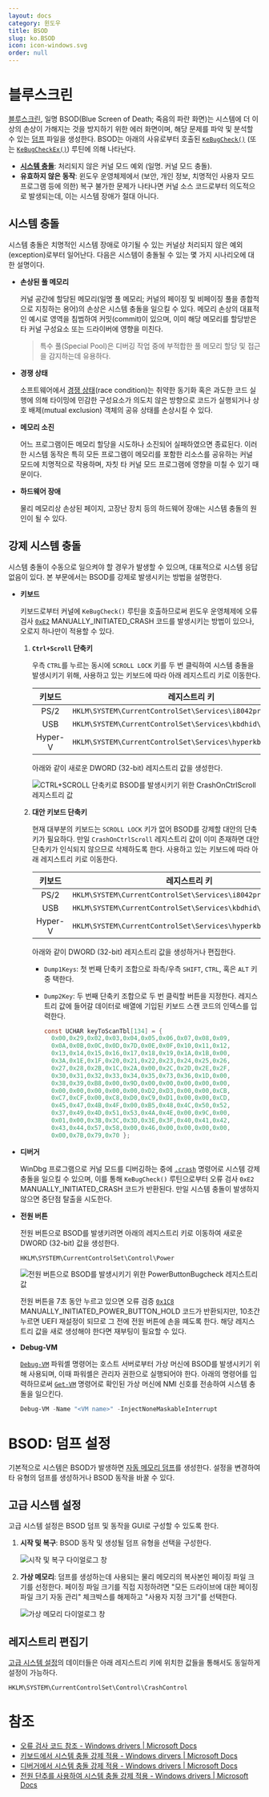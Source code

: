 ```yaml
---
layout: docs
category: 윈도우
title: BSOD
slug: ko.BSOD
icon: icon-windows.svg
order: null
---
```

# 블루스크린
[블루스크린](https://ko.wikipedia.org/wiki/블루스크린), 일명 BSOD(Blue Screen of Death; 죽음의 파란 화면)는 시스템에 더 이상의 손상이 가해지는 것을 방지하기 위한 에러 화면이며, 해당 문제를 파악 및 분석할 수 있는 [덤프](ko.Dump#커널-모드-덤프) 파일을 생성한다. BSOD는 아래의 사유로부터 호출된 [`KeBugCheck()`](https://docs.microsoft.com/ko-kr/windows-hardware/drivers/ddi/ntddk/nf-ntddk-kebugcheck) (또는 [`KeBugCheckEx()`](https://docs.microsoft.com/ko-kr/windows-hardware/drivers/ddi/wdm/nf-wdm-kebugcheckex)) 루틴에 의해 나타난다.

* **[시스템 충돌](#시스템-충돌)**: 처리되지 않은 커널 모드 예외 (일명. 커널 모드 충돌).
* **유효하지 않은 동작**: 윈도우 운영체제에서 (보안, 개인 정보, 치명적인 사용자 모드 프로그램 등에 의한) 복구 불가한 문제가 나타나면 커널 소스 코드로부터 의도적으로 발생되는데, 이는 시스템 장애가 절대 아니다.

## 시스템 충돌
시스템 충돌은 치명적인 시스템 장애로 야기될 수 있는 커널상 처리되지 않은 예외(exception)로부터 일어난다. 다음은 시스템이 충돌될 수 있는 몇 가지 시나리오에 대한 설명이다.

* **손상된 풀 메모리**
    
    커널 공간에 할당된 메모리(일명 풀 메모리; 커널의 페이징 및 비페이징 풀을 종합적으로 지칭하는 용어)의 손상은 시스템 충돌을 일으킬 수 있다. 메모리 손상의 대표적인 예시로 영역을 침범하여 커밋(commit)이 있으며, 이미 해당 메모리를 할당받은 타 커널 구성요소 또는 드라이버에 영향을 미친다.

    > 특수 풀(Special Pool)은 디버깅 작업 중에 부적합한 풀 메모리 할당 및 접근을 감지하는데 유용하다.

* **경쟁 상태**

    소프트웨어에서 [경쟁 상태](https://ko.wikipedia.org/wiki/%EA%B2%BD%EC%9F%81_%EC%83%81%ED%83%9C)(race condition)는 취약한 동기화 혹은 과도한 코드 실행에 의해 타이밍에 민감한 구성요소가 의도치 않은 방향으로 코드가 실행되거나 상호 배제(mutual exclusion) 객체의 공유 상태를 손상시킬 수 있다.

* **메모리 소진**

    어느 프로그램이든 메모리 할당을 시도하나 소진되어 실패하였으면 종료된다. 이러한 시스템 동작은 특히 모든 프로그램이 메모리를 포함한 리소스를 공유하는 커널 모드에 치명적으로 작용하며, 자칫 타 커널 모드 프로그램에 영향을 미칠 수 있기 때문이다.    

* **하드웨어 장애**

    물리 메모리상 손상된 페이지, 고장난 장치 등의 하드웨어 장애는 시스템 충돌의 원인이 될 수 있다.

## 강제 시스템 충돌
시스템 충돌이 수동으로 일으켜야 할 경우가 발생할 수 있으며, 대표적으로 시스템 응답 없음이 있다. 본 부문에서는 BSOD를 강제로 발생시키는 방법을 설명한다.

* **키보드**

    키보드로부터 커널에 `KeBugCheck()` 루틴을 호출하므로써 윈도우 운영체제에 오류 검사 [`0xE2`](https://docs.microsoft.com/ko-kr/windows-hardware/drivers/debugger/bug-check-0xe2--manually-initiated-crash) MANUALLY_INITIATED_CRASH 코드를 발생시키는 방법이 있으나, 오로지 하나만이 적용할 수 있다.

    1. **`Ctrl+Scroll` 단축키**

        우측 `CTRL`를 누르는 동시에 `SCROLL LOCK` 키를 두 번 클릭하여 시스템 충돌을 발생시키기 위해, 사용하고 있는 키보드에 따라 아래 레지스트리 키로 이동한다.

        | 키보드 | 레지스트리 키                                                 |
        |:--------:|--------------------------------------------------------------|
        | PS/2     | `HKLM\SYSTEM\CurrentControlSet\Services\i8042prt\Parameters` |
        | USB      | `HKLM\SYSTEM\CurrentControlSet\Services\kbdhid\Parameters`   |
        | Hyper-V  | `HKLM\SYSTEM\CurrentControlSet\Services\hyperkbd\Parameters` |

        아래와 같이 새로운 DWORD (32-bit) 레지스트리 값을 생성한다.

        ![<code>CTRL+SCROLL</code> 단축키로 BSOD를 발생시키기 위한 <code>CrashOnCtrlScroll</code> 레지스트리 값](/images/docs/windows/bsod_keyboard_scroll.png)

    2. **대안 키보드 단축키**

        현재 대부분의 키보드는 `SCROLL LOCK` 키가 없어 BSOD를 강제할 대안의 단축키가 필요하다. 만일 `CrashOnCtrlScroll` 레지스트리 값이 이미 존재하면 대안 단축키가 인식되지 않으므로 삭제하도록 한다. 사용하고 있는 키보드에 따라 아래 레지스트리 키로 이동한다.

        | 키보드 | 레지스트리 키                                                |
        |:--------:|-------------------------------------------------------------|
        | PS/2     | `HKLM\SYSTEM\CurrentControlSet\Services\i8042prt\crashdump` |
        | USB      | `HKLM\SYSTEM\CurrentControlSet\Services\kbdhid\crashdump`   |
        | Hyper-V  | `HKLM\SYSTEM\CurrentControlSet\Services\hyperkbd\crashdump` |

        아래와 같이 DWORD (32-bit) 레지스트리 값을 생성하거나 편집한다.

        * `Dump1Keys`: 첫 번째 단축키 조합으로 좌측/우측 `SHIFT`, `CTRL`, 혹은 `ALT` 키 중 택한다.
        * `Dump2Key`: 두 번째 단축키 조합으로 두 번 클릭할 버튼을 지정한다. 레지스트리 값에 들어갈 데이터로 배열에 기입된 키보드 스캔 코드의 인덱스를 입력한다.

            ```c
          const UCHAR keyToScanTbl[134] = {
              0x00,0x29,0x02,0x03,0x04,0x05,0x06,0x07,0x08,0x09,
              0x0A,0x0B,0x0C,0x0D,0x7D,0x0E,0x0F,0x10,0x11,0x12,
              0x13,0x14,0x15,0x16,0x17,0x18,0x19,0x1A,0x1B,0x00,
              0x3A,0x1E,0x1F,0x20,0x21,0x22,0x23,0x24,0x25,0x26,
              0x27,0x28,0x2B,0x1C,0x2A,0x00,0x2C,0x2D,0x2E,0x2F,
              0x30,0x31,0x32,0x33,0x34,0x35,0x73,0x36,0x1D,0x00,
              0x38,0x39,0xB8,0x00,0x9D,0x00,0x00,0x00,0x00,0x00,
              0x00,0x00,0x00,0x00,0x00,0xD2,0xD3,0x00,0x00,0xCB,
              0xC7,0xCF,0x00,0xC8,0xD0,0xC9,0xD1,0x00,0x00,0xCD,
              0x45,0x47,0x4B,0x4F,0x00,0xB5,0x48,0x4C,0x50,0x52,
              0x37,0x49,0x4D,0x51,0x53,0x4A,0x4E,0x00,0x9C,0x00,
              0x01,0x00,0x3B,0x3C,0x3D,0x3E,0x3F,0x40,0x41,0x42,
              0x43,0x44,0x57,0x58,0x00,0x46,0x00,0x00,0x00,0x00,
              0x00,0x7B,0x79,0x70 };
            ```

* **디버거**

    WinDbg 프로그램으로 커널 모드를 디버깅하는 중에 [`.crash`](https://docs.microsoft.com/ko-kr/windows-hardware/drivers/debugger/-crash--force-system-crash-) 명령어로 시스템 강제 충돌을 일으킬 수 있으며, 이를 통해 `KeBugCheck()` 루틴으로부터 오류 검사 `0xE2` MANUALLY_INITIATED_CRASH 코드가 반환된다. 만일 시스템 충돌이 발생하지 않으면 중단점 탈출을 시도한다.

* **전원 버튼**

    전원 버튼으로 BSOD를 발생키려면 아래의 레지스트리 키로 이동하여 새로운 DWORD (32-bit) 값을 생성한다.
    
    ```
  HKLM\SYSTEM\CurrentControlSet\Control\Power
    ```

    ![전원 버튼으로 BSOD를 발생시키기 위한 <code>PowerButtonBugcheck</code> 레지스트리 값](/images/docs/windows/bsod_force_powerbutton.png)
    
    전원 버튼을 7초 동안 누르고 있으면 오류 검증 [`0x1C8`](https://docs.microsoft.com/ko-kr/windows-hardware/drivers/debugger/bug-check-0x1c8--manually-initiated-power-button-hold) MANUALLY_INITIATED_POWER_BUTTON_HOLD 코드가 반환되지만, 10초간 누르면 UEFI 재설정이 되므로 그 전에 전원 버튼에 손을 뗴도록 한다. 해당 레지스트리 값을 새로 생성해야 한다면 재부팅이 필요할 수 있다.

* **Debug-VM**

    [`Debug-VM`](https://docs.microsoft.com/ko-kr/powershell/module/hyper-v/debug-vm) 파워셸 명령어는 호스트 서버로부터 가상 머신에 BSOD를 발생시키기 위해 사용되며, 이때 파워셸은 관리자 권한으로 실행되어야 한다. 아래의 명령어를 입력하므로써 [`Get-VM`](https://docs.microsoft.com/ko-kr/powershell/module/hyper-v/get-vm) 명령어로 확인된 가상 머신에 NMI 신호를 전송하여 시스템 충돌을 일으킨다.
    
    ```powershell
  Debug-VM -Name "<VM name>" -InjectNoneMaskableInterrupt
    ```

# BSOD: 덤프 설정
기본적으로 시스템은 BSOD가 발생하면 [자동 메모리 덤프](ko.Dump#자동-메모리-덤프)를 생성한다. 설정을 변경하여 타 유형의 덤프를 생성하거나 BSOD 동작을 바꿀 수 있다.

## 고급 시스템 설정
고급 시스템 설정은 BSOD 덤프 및 동작을 GUI로 구성할 수 있도록 한다.
    
1. **시작 및 복구**: BSOD 동작 및 생성될 덤프 유형을 선택을 구성한다.

    ![시작 및 복구 다이얼로그 창](/images/docs/windows/bsod_advanced_startup.png)

2. **가상 메모리**: 덤프를 생성하는데 사용되는 물리 메모리의 복사본인 페이징 파일 크기를 선정한다. 페이징 파일 크기를 직접 지정하려면 "모든 드라이브에 대한 페이징 파일 크기 자동 관리" 체크박스를 해제하고 "사용자 지정 크기"를 선택한다.

    ![가상 메모리 다이얼로그 창](/images/docs/windows/bsod_advanced_memory.png)

## 레지스트리 편집기
[고급 시스템 설정](#고급-시스템-설정)의 데이터들은 아래 레지스트리 키에 위치한 값들을 통해서도 동일하게 설정이 가능하다.

```
HKLM\SYSTEM\CurrentControlSet\Control\CrashControl
```

# 참조
* [오류 검사 코드 참조 - Windows drivers &#124; Microsoft Docs](https://docs.microsoft.com/en-us/windows-hardware/drivers/debugger/bug-check-code-reference2)
* [키보드에서 시스템 충돌 강제 적용 - Windows dirvers &#124; Microsoft Docs](https://docs.microsoft.com/en-us/windows-hardware/drivers/debugger/forcing-a-system-crash-from-the-keyboard)
* [디버거에서 시스템 충돌 강제 적용 - Windows drivers &#124; Microsoft Docs](https://docs.microsoft.com/en-us/windows-hardware/drivers/debugger/forcing-a-system-crash-from-the-debugger)
* [전원 단추를 사용하여 시스템 충돌 강제 적용 - Windows drivers &#124; Microsoft Docs](https://docs.microsoft.com/en-us/windows-hardware/drivers/debugger/forcing-a-system-crash-with-the-power-button)
